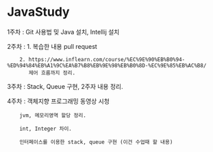 # JavaStudy

1주차 : Git 사용법 밎 Java 설치, Intellij 설치

2주차 : 1. 복습한 내용 pull request 
        
        2. https://www.inflearn.com/course/%EC%9E%90%EB%B0%94-%ED%94%84%EB%A1%9C%EA%B7%B8%EB%9E%98%EB%B0%8D-%EC%9E%85%EB%AC%B8/
           제어 흐름까지 정리.

3주차 : Stack, Queue 구현, 2주자 내용 정리.

4주차 : 객체지향 프로그래밍 동영상 시청 

        jvm, 메모리영역 할당 정리.
        
        int, Integer 차이.
        
        인터페이스를 이용한 stack, queue 구현 (이건 수업때 할 내용)
